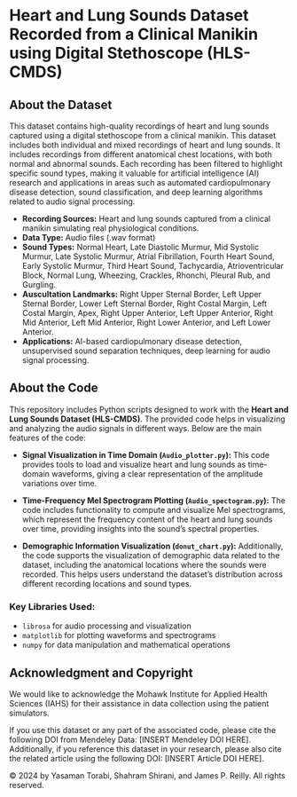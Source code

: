 # Heart and Lung Sounds Dataset Recorded from a Clinical Manikin using Digital Stethoscope (HLS-CMDS)

## About the Dataset

This dataset contains high-quality recordings of heart and lung sounds captured using a digital stethoscope from a clinical manikin. This dataset includes both individual and mixed recordings of heart and lung sounds. It includes recordings from different anatomical chest locations, with both normal and abnormal sounds. Each recording has been filtered to highlight specific sound types, making it valuable for artificial intelligence (AI) research and applications in areas such as automated cardiopulmonary disease detection, sound classification, and deep learning algorithms related to audio signal processing.

- **Recording Sources:** Heart and lung sounds captured from a clinical manikin simulating real physiological conditions.
- **Data Type:** Audio files (.wav format)
- **Sound Types:** Normal Heart, Late Diastolic Murmur, Mid Systolic Murmur, Late Systolic Murmur, Atrial Fibrillation, Fourth Heart Sound, Early Systolic Murmur, Third Heart Sound, Tachycardia, Atrioventricular Block, Normal Lung, Wheezing, Crackles, Rhonchi, Pleural Rub, and Gurgling.
- **Auscultation Landmarks:** Right Upper Sternal Border, Left Upper Sternal Border, Lower Left Sternal Border, Right Costal Margin, Left Costal Margin, Apex, Right Upper Anterior, Left Upper Anterior, Right Mid Anterior, Left Mid Anterior, Right Lower Anterior, and Left Lower Anterior.
- **Applications:** AI-based cardiopulmonary disease detection, unsupervised sound separation techniques, deep learning for audio signal processing.

## About the Code

This repository includes Python scripts designed to work with the **Heart and Lung Sounds Dataset (HLS-CMDS)**. The provided code helps in visualizing and analyzing the audio signals in different ways. Below are the main features of the code:

- **Signal Visualization in Time Domain (`Audio_plotter.py`):** 
  This code provides tools to load and visualize heart and lung sounds as time-domain waveforms, giving a clear representation of the amplitude variations over time.

- **Time-Frequency Mel Spectrogram Plotting (`Audio_spectogram.py`):** 
  The code includes functionality to compute and visualize Mel spectrograms, which represent the frequency content of the heart and lung sounds over time, providing insights into the sound’s spectral properties.

- **Demographic Information Visualization (`donut_chart.py`):** 
  Additionally, the code supports the visualization of demographic data related to the dataset, including the anatomical locations where the sounds were recorded. This helps users understand the dataset’s distribution across different recording locations and sound types.

### Key Libraries Used:
- `librosa` for audio processing and visualization
- `matplotlib` for plotting waveforms and spectrograms
- `numpy` for data manipulation and mathematical operations

## Acknowledgment and Copyright

We would like to acknowledge the Mohawk Institute for Applied Health Sciences (IAHS) for their assistance in data collection using the patient simulators.

If you use this dataset or any part of the associated code, please cite the following DOI from Mendeley Data: [INSERT Mendeley DOI HERE]. Additionally, if you reference this dataset in your research, please also cite the related article using the following DOI: [INSERT Article DOI HERE].

© 2024 by Yasaman Torabi, Shahram Shirani, and James P. Reilly. All rights reserved.

